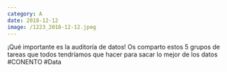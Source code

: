 ```yaml
--- 
category: A 
date: 2018-12-12 
image: /1223_2018-12-12.jpeg 
--- 
```


¡Qué importante es la auditoría de datos! Os comparto estos 5 grupos de tareas que todos tendríamos que hacer para sacar lo mejor de los datos #CONENTO #Data